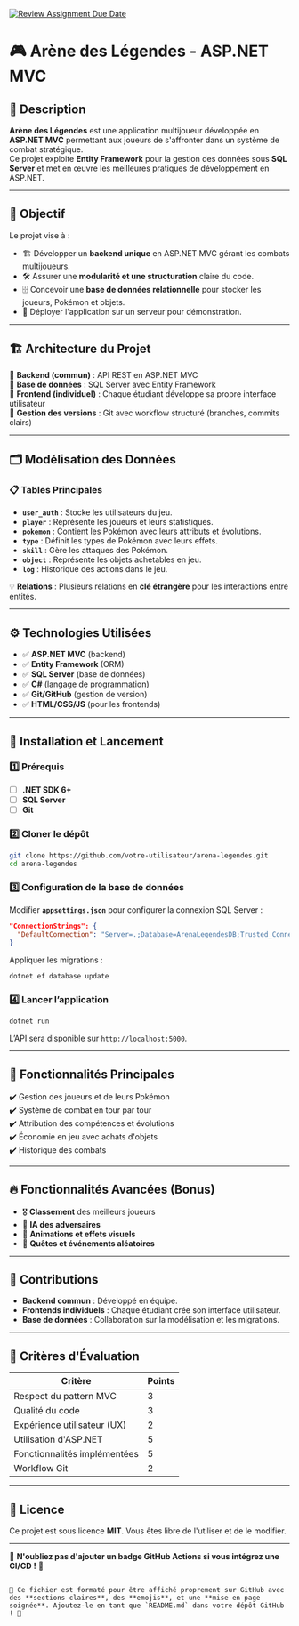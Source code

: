 [![Review Assignment Due Date](https://classroom.github.com/assets/deadline-readme-button-22041afd0340ce965d47ae6ef1cefeee28c7c493a6346c4f15d667ab976d596c.svg)](https://classroom.github.com/a/0E1ES0GJ)


# 🎮 Arène des Légendes - ASP.NET MVC

## 📌 Description
**Arène des Légendes** est une application multijoueur développée en **ASP.NET MVC** permettant aux joueurs de s'affronter dans un système de combat stratégique.  
Ce projet exploite **Entity Framework** pour la gestion des données sous **SQL Server** et met en œuvre les meilleures pratiques de développement en ASP.NET.

---

## 🎯 Objectif
Le projet vise à :
- 🏗️ Développer un **backend unique** en ASP.NET MVC gérant les combats multijoueurs.
- 🛠️ Assurer une **modularité et une structuration** claire du code.
- 🗄️ Concevoir une **base de données relationnelle** pour stocker les joueurs, Pokémon et objets.
- 🚀 Déployer l'application sur un serveur pour démonstration.

---

## 🏗️ Architecture du Projet
📌 **Backend (commun)** : API REST en ASP.NET MVC  
📌 **Base de données** : SQL Server avec Entity Framework  
📌 **Frontend (individuel)** : Chaque étudiant développe sa propre interface utilisateur  
📌 **Gestion des versions** : Git avec workflow structuré (branches, commits clairs)  

---

## 🗂️ Modélisation des Données
### 📋 Tables Principales
- **`user_auth`** : Stocke les utilisateurs du jeu.
- **`player`** : Représente les joueurs et leurs statistiques.
- **`pokemon`** : Contient les Pokémon avec leurs attributs et évolutions.
- **`type`** : Définit les types de Pokémon avec leurs effets.
- **`skill`** : Gère les attaques des Pokémon.
- **`object`** : Représente les objets achetables en jeu.
- **`log`** : Historique des actions dans le jeu.

💡 **Relations** : Plusieurs relations en **clé étrangère** pour les interactions entre entités.

---

## ⚙️ Technologies Utilisées
- ✅ **ASP.NET MVC** (backend)
- ✅ **Entity Framework** (ORM)
- ✅ **SQL Server** (base de données)
- ✅ **C#** (langage de programmation)
- ✅ **Git/GitHub** (gestion de version)
- ✅ **HTML/CSS/JS** (pour les frontends)

---

## 🚀 Installation et Lancement

### 1️⃣ Prérequis
- [ ] **.NET SDK 6+**
- [ ] **SQL Server**
- [ ] **Git**

### 2️⃣ Cloner le dépôt
```bash
git clone https://github.com/votre-utilisateur/arena-legendes.git
cd arena-legendes
```

### 3️⃣ Configuration de la base de données
Modifier **`appsettings.json`** pour configurer la connexion SQL Server :
```json
"ConnectionStrings": {
  "DefaultConnection": "Server=.;Database=ArenaLegendesDB;Trusted_Connection=True;MultipleActiveResultSets=true"
}
```

Appliquer les migrations :
```bash
dotnet ef database update
```

### 4️⃣ Lancer l’application
```bash
dotnet run
```
L’API sera disponible sur `http://localhost:5000`.

---

## 📜 Fonctionnalités Principales
✔️ Gestion des joueurs et de leurs Pokémon  
✔️ Système de combat en tour par tour  
✔️ Attribution des compétences et évolutions  
✔️ Économie en jeu avec achats d'objets  
✔️ Historique des combats  

---

## 🔥 Fonctionnalités Avancées (Bonus)
- 🎖️ **Classement** des meilleurs joueurs
- 🧠 **IA des adversaires**
- 🎨 **Animations et effets visuels**
- 📜 **Quêtes et événements aléatoires**

---

## 👥 Contributions
- **Backend commun** : Développé en équipe.
- **Frontends individuels** : Chaque étudiant crée son interface utilisateur.
- **Base de données** : Collaboration sur la modélisation et les migrations.

---

## 📌 Critères d'Évaluation

| Critère | Points |
|---------|--------|
| Respect du pattern MVC | 3 |
| Qualité du code | 3 |
| Expérience utilisateur (UX) | 2 |
| Utilisation d'ASP.NET | 5 |
| Fonctionnalités implémentées | 5 |
| Workflow Git | 2 |

---

## 📜 Licence
Ce projet est sous licence **MIT**. Vous êtes libre de l'utiliser et de le modifier.

---

📝 **N'oubliez pas d'ajouter un badge GitHub Actions si vous intégrez une CI/CD !** 🚀
```

📌 Ce fichier est formaté pour être affiché proprement sur GitHub avec des **sections claires**, des **emojis**, et une **mise en page soignée**. Ajoutez-le en tant que `README.md` dans votre dépôt GitHub ! 🚀
